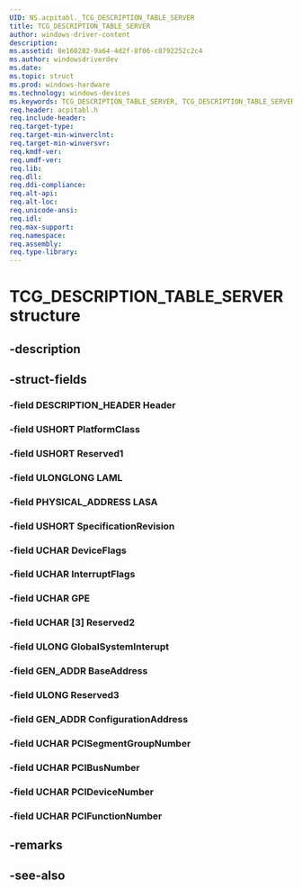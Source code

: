 ```yaml
---
UID: NS.acpitabl._TCG_DESCRIPTION_TABLE_SERVER
title: TCG_DESCRIPTION_TABLE_SERVER
author: windows-driver-content
description: 
ms.assetid: 8e160282-9a64-4d2f-8f06-c8792252c2c4
ms.author: windowsdriverdev
ms.date: 
ms.topic: struct
ms.prod: windows-hardware
ms.technology: windows-devices
ms.keywords: TCG_DESCRIPTION_TABLE_SERVER, TCG_DESCRIPTION_TABLE_SERVER, *PTCG_DESCRIPTION_TABLE_SERVER
req.header: acpitabl.h
req.include-header:
req.target-type:
req.target-min-winverclnt:
req.target-min-winversvr:
req.kmdf-ver:
req.umdf-ver:
req.lib:
req.dll:
req.ddi-compliance:
req.alt-api:
req.alt-loc:
req.unicode-ansi:
req.idl:
req.max-support:
req.namespace:
req.assembly:
req.type-library:
---
```


# TCG_DESCRIPTION_TABLE_SERVER structure

## -description



## -struct-fields

### -field DESCRIPTION_HEADER Header			
 	
### -field USHORT PlatformClass			
 	
### -field USHORT Reserved1			
 	
### -field ULONGLONG LAML			
 	
### -field PHYSICAL_ADDRESS LASA			
 	
### -field USHORT SpecificationRevision			
 	
### -field UCHAR DeviceFlags			
 	
### -field UCHAR InterruptFlags			
 	
### -field UCHAR GPE			
 	
### -field UCHAR [3] Reserved2			
 	
### -field ULONG GlobalSystemInterupt			
 	
### -field GEN_ADDR BaseAddress			
 	
### -field ULONG Reserved3			
 	
### -field GEN_ADDR ConfigurationAddress			
 	
### -field UCHAR PCISegmentGroupNumber			
 	
### -field UCHAR PCIBusNumber			
 	
### -field UCHAR PCIDeviceNumber			
 	
### -field UCHAR PCIFunctionNumber			
 	
## -remarks

## -see-also